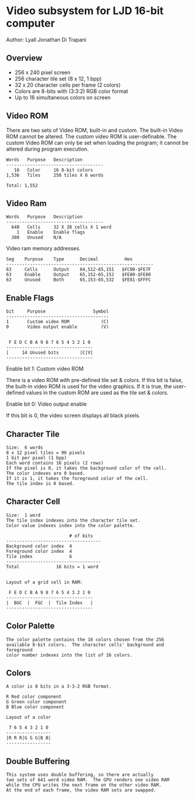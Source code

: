 <!-- Author:  Lyall Jonathan Di Trapani =========|=========|======== -->
Video subsystem for LJD 16-bit computer
=======================================

Author:  Lyall Jonathan Di Trapani


Overview
--------

- 256 x 240 pixel screen
- 256 character tile set (8 x 12, 1 bpp)
- 32 x 20 character cells per frame (2 colors)
- Colors are 8-bits with (3:3:2) RGB color format
- Up to 16 simultaneous colors on screen


Video ROM
---------

There are two sets of Video ROM, built-in and custom.
The built-in Video ROM cannot be altered.
The custom video ROM is user-definable.
The custom Video ROM can only be set when loading the program;
it cannot be altered during program execution.

```
Words   Purpose   Description
-------------------------------------
   16   Color     16 8-bit colors
1,536   Tiles     256 tiles X 6 words

Total: 1,552
```

Video Ram
---------

```
Words   Purpose   Description
-------------------------------------
  640   Cells     32 X 20 cells X 1 word
    1   Enable    Enable flags
  380   Unused    N/A
```

Video ram memory addresses.

```
Seg    Purpose    Type      Decimal          Hex
--------------------------------------------------------
63     Cells      Output    64,512-65,151   $FC00-$FE7F
63     Enable     Output    65,152-65,152   $FE80-$FE80
63     Unused     Both      65,153-65,532   $FE81-$FFFC
```


Enable Flags
-----------------

```
bit     Purpose                  Symbol
---------------------------------------
1       Custom video ROM            (C)
0       Video output enable         (V)


 F E D C B A 9 8 7 6 5 4 3 2 1 0
---------------------------------
|     14 Unused bits        |C|V|
---------------------------------
```

Enable bit 1: Custom video ROM

There is a video ROM with pre-defined tile set & colors.
If this bit is false, the built-in video ROM is used for the video graphics.
If it is true, the user-defined values in the custom ROM are used as the tile
set & colors.

Enable bit 0: Video output enable

If this bit is 0, the video screen displays all black pixels.


Character Tile
--------------

```
Size:  6 words
8 x 12 pixel tiles = 96 pixels
1 bit per pixel (1 bpp)
Each word contains 16 pixels (2 rows)
If the pixel is 0, it takes the background color of the cell.
The color indexes are 0 based.
If it is 1, it takes the foreground color of the cell.
The tile index is 0 based.
```


Character Cell
--------------

```
Size:  1 word
The tile index indexes into the character tile set.
Color value indexes index into the color palette.

                        # of bits
------------------------------------
Background color index  4
Foreground color index  4
Tile index              6
------------------------------------
Total              16 bits = 1 word


Layout of a grid cell in RAM:

 F E D C B A 9 8 7 6 5 4 3 2 1 0
---------------------------------
|  BGC  |  FGC  |  Tile Index   |
---------------------------------
```


Color Palette
-------------

```
The color palette contains the 16 colors chosen from the 256
available 8-bit colors.  The character cells' background and foreground
color number indexes into the list of 16 colors.
```


Colors
------

```
A color is 8 bits in a 3-3-2 RGB format.

R Red color component
G Green color component
B Blue color component

Layout of a color

 7 6 5 4 3 2 1 0
-----------------
|R R R|G G G|B B|
-----------------
```


Double Buffering
----------------

```
This system uses double buffering, so there are actually
two sets of 641 word video RAM.  The GPU renders one video RAM
while the CPU writes the next frame on the other video RAM.
At the end of each frame, the video RAM sets are swapped.
```
